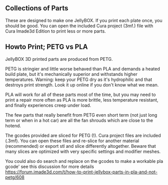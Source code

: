 ## Collections of Parts

These are designed to make one JellyBOX. If you print each plate once, you should be good. You can open the included Cura project (3mf.) file with Cura Imade3d Edition to print less or more parts. 

## Howto Print; PETG vs PLA

JellyBOX 3D printed parts are produced from PETG.

PETG is stringier and little worse behaved than PLA and demands a heated build plate, but it's mechanically superior and withstands higher temperatures. Warning: keep your PETG dry as it's hydrophilic and that destroys print strength. Look it up online if you don't know what we mean.

PLA will work for all of these parts most of the time, but you may need to print a repair more often as PLA is more brittle, less temperature resistant, and finally experiences creep under load. 

The few parts that really benefit from PETG even short term (not just long term or when in a hot car) are all the fan shrouds which are close to the hotend. 

The gcodes provided are sliced for PETG (!). Cura project files are included (.3mf). You can open these files and re-slice for another material (recommended) or export stl and slice differently altogether. Beware that many slices are optimized with very specific settings and modifier meshes. 

You could also do search and replace on the gcodes to make a workable pla gcode' see this discussion for more details
https://forum.imade3d.com/t/how-to-print-jellybox-parts-in-pla-and-not-petg/608